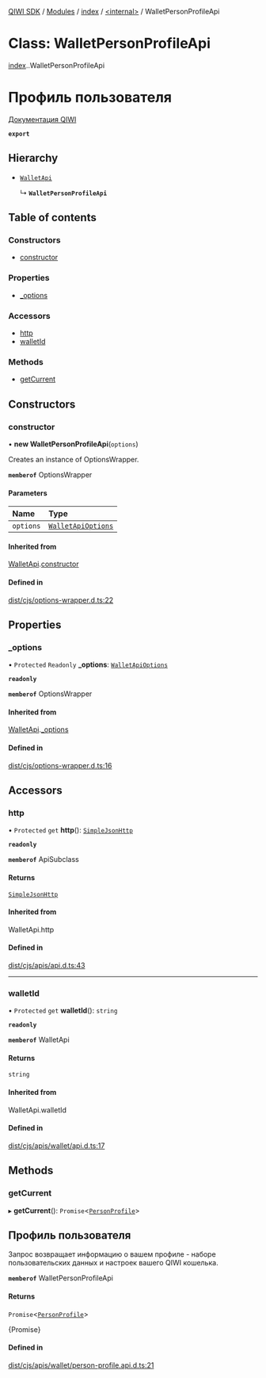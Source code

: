 [QIWI SDK](../README.md) / [Modules](../modules.md) / [index](../modules/index.md) / [<internal\>](../modules/index._internal_.md) / WalletPersonProfileApi

# Class: WalletPersonProfileApi

[index](../modules/index.md).[<internal>](../modules/index._internal_.md).WalletPersonProfileApi

# Профиль пользователя
[Документация QIWI](https://developer.qiwi.com/ru/qiwi-wallet-personal/#profile)

**`export`**

## Hierarchy

- [`WalletApi`](index._internal_.WalletApi.md)

  ↳ **`WalletPersonProfileApi`**

## Table of contents

### Constructors

- [constructor](index._internal_.WalletPersonProfileApi.md#constructor)

### Properties

- [\_options](index._internal_.WalletPersonProfileApi.md#_options)

### Accessors

- [http](index._internal_.WalletPersonProfileApi.md#http)
- [walletId](index._internal_.WalletPersonProfileApi.md#walletid)

### Methods

- [getCurrent](index._internal_.WalletPersonProfileApi.md#getcurrent)

## Constructors

### constructor

• **new WalletPersonProfileApi**(`options`)

Creates an instance of OptionsWrapper.

**`memberof`** OptionsWrapper

#### Parameters

| Name | Type |
| :------ | :------ |
| `options` | [`WalletApiOptions`](../interfaces/index.QIWI.WalletApiOptions.md) |

#### Inherited from

[WalletApi](index._internal_.WalletApi.md).[constructor](index._internal_.WalletApi.md#constructor)

#### Defined in

[dist/cjs/options-wrapper.d.ts:22](https://github.com/AlexXanderGrib/node-qiwi-sdk/blob/87e5174/dist/cjs/options-wrapper.d.ts#L22)

## Properties

### \_options

• `Protected` `Readonly` **\_options**: [`WalletApiOptions`](../interfaces/index.QIWI.WalletApiOptions.md)

**`readonly`**

**`memberof`** OptionsWrapper

#### Inherited from

[WalletApi](index._internal_.WalletApi.md).[_options](index._internal_.WalletApi.md#_options)

#### Defined in

[dist/cjs/options-wrapper.d.ts:16](https://github.com/AlexXanderGrib/node-qiwi-sdk/blob/87e5174/dist/cjs/options-wrapper.d.ts#L16)

## Accessors

### http

• `Protected` `get` **http**(): [`SimpleJsonHttp`](index._internal_.SimpleJsonHttp.md)

**`readonly`**

**`memberof`** ApiSubclass

#### Returns

[`SimpleJsonHttp`](index._internal_.SimpleJsonHttp.md)

#### Inherited from

WalletApi.http

#### Defined in

[dist/cjs/apis/api.d.ts:43](https://github.com/AlexXanderGrib/node-qiwi-sdk/blob/87e5174/dist/cjs/apis/api.d.ts#L43)

___

### walletId

• `Protected` `get` **walletId**(): `string`

**`readonly`**

**`memberof`** WalletApi

#### Returns

`string`

#### Inherited from

WalletApi.walletId

#### Defined in

[dist/cjs/apis/wallet/api.d.ts:17](https://github.com/AlexXanderGrib/node-qiwi-sdk/blob/87e5174/dist/cjs/apis/wallet/api.d.ts#L17)

## Methods

### getCurrent

▸ **getCurrent**(): `Promise`<[`PersonProfile`](../modules/index.QIWI.md#personprofile)\>

## Профиль пользователя

Запрос возвращает информацию о вашем профиле - наборе
пользовательских данных и настроек вашего QIWI кошелька.

**`memberof`** WalletPersonProfileApi

#### Returns

`Promise`<[`PersonProfile`](../modules/index.QIWI.md#personprofile)\>

{Promise<PersonProfile>}

#### Defined in

[dist/cjs/apis/wallet/person-profile.api.d.ts:21](https://github.com/AlexXanderGrib/node-qiwi-sdk/blob/87e5174/dist/cjs/apis/wallet/person-profile.api.d.ts#L21)
